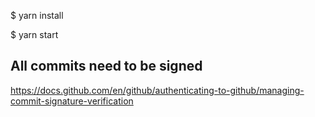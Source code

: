 $ yarn install

$ yarn start



## All commits need to be signed


https://docs.github.com/en/github/authenticating-to-github/managing-commit-signature-verification
